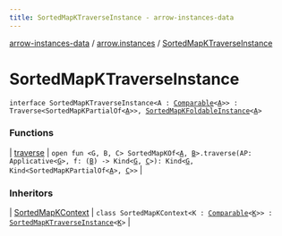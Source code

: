 ```yaml
---
title: SortedMapKTraverseInstance - arrow-instances-data
---
```


[arrow-instances-data](../../index.html) / [arrow.instances](../index.html) / [SortedMapKTraverseInstance](./index.html)

# SortedMapKTraverseInstance

`interface SortedMapKTraverseInstance<A : `[`Comparable`](https://kotlinlang.org/api/latest/jvm/stdlib/kotlin/-comparable/index.html)`<`[`A`](index.html#A)`>> : Traverse<SortedMapKPartialOf<`[`A`](index.html#A)`>>, `[`SortedMapKFoldableInstance`](../-sorted-map-k-foldable-instance/index.html)`<`[`A`](index.html#A)`>`

### Functions

| [traverse](traverse.html) | `open fun <G, B, C> SortedMapKOf<`[`A`](index.html#A)`, `[`B`](traverse.html#B)`>.traverse(AP: Applicative<`[`G`](traverse.html#G)`>, f: (`[`B`](traverse.html#B)`) -> Kind<`[`G`](traverse.html#G)`, `[`C`](traverse.html#C)`>): Kind<`[`G`](traverse.html#G)`, Kind<SortedMapKPartialOf<`[`A`](index.html#A)`>, `[`C`](traverse.html#C)`>>` |

### Inheritors

| [SortedMapKContext](../-sorted-map-k-context/index.html) | `class SortedMapKContext<K : `[`Comparable`](https://kotlinlang.org/api/latest/jvm/stdlib/kotlin/-comparable/index.html)`<`[`K`](../-sorted-map-k-context/index.html#K)`>> : `[`SortedMapKTraverseInstance`](./index.html)`<`[`K`](../-sorted-map-k-context/index.html#K)`>` |

